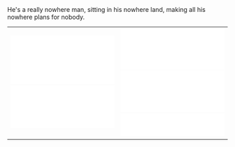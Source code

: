 <table>
  <tr>He's a really nowhere man, sitting in his nowhere land, making all his nowhere plans for nobody.</tr>
  <tr>
    <td align="center" width="50%">
      <a style="display: block;" href="https://github.com/akynazh">
        <img src="/metrics.classic.svg" alt=""></img>
      </a>
      <a style="display: block;" href="https://github.com/akynazh?tab=repositories">
        <img src="/metrics.plugin.isocalendar.svg" alt=""></img>
      </a>
    </td>
    <td align="center" width="50%">
      <a style="display: block;" href="https://akynazh.site">
        <img src="/metrics.plugin.rss.svg" alt=""></img>
      </a>
      <a style="display: block;" href="https://akynazh.site">
        <img src="/metrics.plugin.wakatime.svg" alt=""></img>
      </a>
      <a style="display: block;" href="https://akynazh.site">
        <img src="/metrics.plugin.languages.svg" alt=""></img>
      </a>
    </td>
  </tr>
</table>



